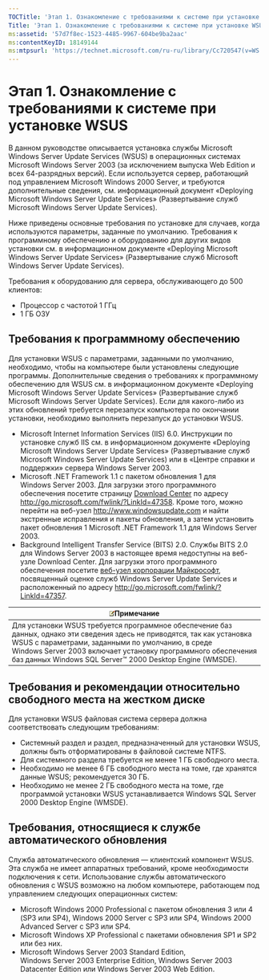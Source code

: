 ```yaml
---
TOCTitle: 'Этап 1. Ознакомление с требованиями к системе при установке WSUS'
Title: 'Этап 1. Ознакомление с требованиями к системе при установке WSUS'
ms:assetid: '57d7f8ec-1523-4485-9967-604be9ba2aac'
ms:contentKeyID: 18149144
ms:mtpsurl: 'https://technet.microsoft.com/ru-ru/library/Cc720547(v=WS.10)'
---
```


Этап 1. Ознакомление с требованиями к системе при установке WSUS
================================================================

В данном руководстве описывается установка службы Microsoft Windows Server Update Services (WSUS) в операционных системах Microsoft Windows Server 2003 (за исключением выпуска Web Edition и всех 64-разрядных версий). Если используется сервер, работающий под управлением Microsoft Windows 2000 Server, и требуются дополнительные сведения, см. информационный документ «Deploying Microsoft Windows Server Update Services» (Развертывание служб Microsoft Windows Server Update Services).

Ниже приведены основные требования по установке для случаев, когда используются параметры, заданные по умолчанию. Требования к программному обеспечению и оборудованию для других видов установки см. в информационном документе «Deploying Microsoft Windows Server Update Services» (Развертывание служб Microsoft Windows Server Update Services).

Требования к оборудованию для сервера, обслуживающего до 500 клиентов:

-   Процессор с частотой 1 ГГц
-   1 ГБ ОЗУ

Требования к программному обеспечению
-------------------------------------

Для установки WSUS с параметрами, заданными по умолчанию, необходимо, чтобы на компьютере были установлены следующие программы. Дополнительные сведения о требованиях к программному обеспечению для WSUS см. в информационном документе «Deploying Microsoft Windows Server Update Services» (Развертывание служб Microsoft Windows Server Update Services). Если для какого-либо из этих обновлений требуется перезапуск компьютера по окончании установки, необходимо выполнить перезапуск до установки WSUS.

-   Microsoft Internet Information Services (IIS) 6.0. Инструкции по установке служб IIS см. в информационном документе «Deploying Microsoft Windows Server Update Services» (Развертывание служб Microsoft Windows Server Update Services) или в «Центре справки и поддержки» сервера Windows Server 2003.
-   Microsoft .NET Framework 1.1 с пакетом обновления 1 для Windows Server 2003. Для загрузки этого программного обеспечения посетите страницу [Download Center](http://go.microsoft.com/fwlink/?linkid=47358) по адресу http://go.microsoft.com/fwlink/?LinkId=47358.
    Кроме того, можно перейти на веб-узел http://www.windowsupdate.com и найти экстренные исправления и пакеты обновления, а затем установить пакет обновления 1 Microsoft .NET Framework 1.1 для Windows Server 2003.
-   Background Intelligent Transfer Service (BITS) 2.0. Службы BITS 2.0 для Windows Server 2003 в настоящее время недоступны на веб-узле Download Center. Для загрузки этого программного обеспечения посетите [веб-узел корпорации Майкрософт](http://go.microsoft.com/fwlink/?linkid=47357), посвященный оценке служб Windows Server Update Services и расположенный по адресу http://go.microsoft.com/fwlink/?LinkId=47357.

| ![](/security-updates/images/Cc720547.note(WS.10).gif)Примечание                                                                                                                                                                                                                                 |
|-------------------------------------------------------------------------------------------------------------------------------------------------------------------------------------------------------------------------------------------------------------------------------------------------------------|
| Для установки WSUS требуется программное обеспечение баз данных, однако эти сведения здесь не приводятся, так как установка WSUS с параметрами, заданными по умолчанию, в среде Windows Server 2003 включает установку программного обеспечения баз данных Windows SQL Server™ 2000 Desktop Engine (WMSDE). |

Требования и рекомендации относительно свободного места на жестком диске
------------------------------------------------------------------------

Для установки WSUS файловая система сервера должна соответствовать следующим требованиям:

-   Системный раздел и раздел, предназначенный для установки WSUS, должны быть отформатированы в файловой системе NTFS.
-   Для системного раздела требуется не менее 1 ГБ свободного места.
-   Необходимо не менее 6 ГБ свободного места на томе, где хранятся данные WSUS; рекомендуется 30 ГБ.
-   Необходимо не менее 2 ГБ свободного места на томе, где программой установки WSUS устанавливается Windows SQL Server 2000 Desktop Engine (WMSDE).

Требования, относящиеся к службе автоматического обновления
-----------------------------------------------------------

Служба автоматического обновления — клиентский компонент WSUS. Эта служба не имеет аппаратных требований, кроме необходимости подключения к сети. Использование службы автоматического обновления с WSUS возможно на любом компьютере, работающем под управлением следующих операционных систем:

-   Microsoft Windows 2000 Professional с пакетом обновления 3 или 4 (SP3 или SP4), Windows 2000 Server с SP3 или SP4, Windows 2000 Advanced Server с SP3 или SP4.
-   Microsoft Windows XP Professional с пакетами обновления SP1 и SP2 или без них.
-   Microsoft Windows Server 2003 Standard Edition, Windows Server 2003 Enterprise Edition, Windows Server 2003 Datacenter Edition или Windows Server 2003 Web Edition.
